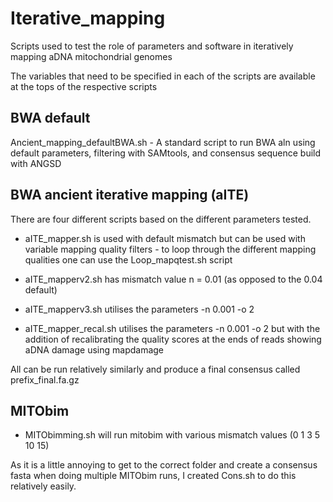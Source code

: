 # Iterative_mapping
Scripts used to test the role of parameters and software in iteratively mapping aDNA mitochondrial genomes

The variables that need to be specified in each of the scripts are available at the tops of the respective scripts

## BWA default
Ancient_mapping_defaultBWA.sh - A standard script to run BWA aln using default parameters, filtering with SAMtools, and consensus sequence build with ANGSD

## BWA ancient iterative mapping (aITE)

There are four different scripts based on the different parameters tested.
- aITE_mapper.sh is used with default mismatch but can be used with variable mapping quality filters - to loop through the different mapping qualities one can use the Loop_mapqtest.sh script

- aITE_mapperv2.sh has mismatch value n = 0.01 (as opposed to the 0.04 default)

- aITE_mapperv3.sh utilises the parameters -n 0.001 -o 2

- aITE_mapper_recal.sh utilises the parameters -n 0.001 -o 2 but with the addition of recalibrating the quality scores at the ends of reads showing aDNA damage using mapdamage

All can be run relatively similarly and produce a final consensus called prefix_final.fa.gz



## MITObim

- MITObimming.sh will run mitobim with various mismatch values (0 1 3 5 10 15)

As it is a little annoying to get to the correct folder and create a consensus fasta when doing multiple MITObim runs, I created Cons.sh to do this relatively easily.
